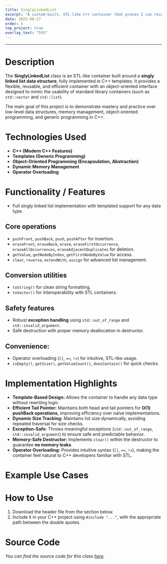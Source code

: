 ```yaml
---
title: SinglyLinkedList
excerpt: "A custom-built, STL-like C++ container that proves I can reinvent the wheel!"
date: 2025-08-27
order: 5
top_project: true
overlay_text: "5th"
---
```

---
# Description
The **SinglyLinkedList** class is an STL-like container built around a **singly linked list data structure**, fully implemented in C++ templates. It provides a flexible, reusable, and efficient container with an object-oriented interface designed to mimic the usability of standard library containers (such as `std::vector` and `std::list`).

The main goal of this project is to demonstrate mastery and practice over low-level data structures, memory management, object-oriented programming, and generic programming in C++.

# Technologies Used
- **C++ (Modern C++ Features)**
- **Templates (Generic Programming)**
- **Object-Oriented Programming (Encapsulation, Abstraction)**
- **Dynamic Memory Management**
- **Operator Overloading**

# Functionality / Features
- Full singly linked list implementation with templated support for any data type.

## Core operations
- `pushFront`, `pushBack`, `push`, `pushAfter` for insertion.
- `eraseFront`, `eraseBack`, `erase`, `eraseFirstOccurrence`, `eraseAllOccurrences`, `eraseAdjacentDuplicates` for deletion.
- `getValue`, `getNodeByIndex`, `getFirstNodeByValue` for access.
- `clear`, `reverse`, `extendWith`, `assign` for advanced list management.

## Conversion utilities
- `toString()` for clean string formatting.
- `toVector()` for interoperability with STL containers.

## Safety features
- Robust **exception handling** using `std::out_of_range` and `std::invalid_argument`.
- Safe destruction with proper memory deallocation in destructor.

## Convenience:
- Operator overloading (`[]`, `==`, `!=`) for intuitive, STL-like usage.
- `isEmpty()`, `getSize()`, `getValueCount()`, `doesContain()` for quick checks.

# Implementation Highlights
- **Template-Based Design:** Allows the container to handle any data type without rewriting logic.
- **Efficient Tail Pointer:** Maintains both head and tail pointers for **O(1) pushBack operations**, improving efficiency over naïve implementations.
- **Dynamic Size Tracking:** Maintains list size dynamically, avoiding repeated traversal for size checks.
- **Exception-Safe:** Throws meaningful exceptions (`std::out_of_range`, `std::invalid_argument`) to ensure safe and predictable behavior.
- **Memory-Safe Destructor:** Implements `clear()` within the destructor to guarantee **no memory leaks**.
- **Operator Overloading:** Provides intuitive syntax (`[]`, `==`, `!=`), making the container feel natural to C++ developers familiar with STL.

# Example Use Cases
<script src="https://gist.github.com/AbdulrahmanMohammadSalem/e219f86b1e290881648d3a88f3c583f2.js"></script>

# How to Use
1. Download the header file from the section below.
2. Include it in your C++ project using `#include "..."`, with the appropriate path between the double quotes.

# Source Code
*You can find the source code for this class [here](https://gist.github.com/AbdulrahmanMohammadSalem/1582681d68e1f6725d5625a3de2ee98e).*